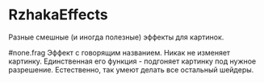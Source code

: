 # RzhakaEffects
Разные смешные (и иногда полезные) эффекты для картинок.

#none.frag
Эффект с говорящим названием. Никак не изменяет картинку.
Единственная его функция - подгоняет картинку под нужное разрешение.
Естественно, так умеют делать все остальный шейдеры.
